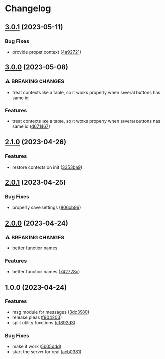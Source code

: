 # Changelog

## [3.0.1](https://github.com/danielo515/StreamDeckButton.spoon/compare/v3.0.0...v3.0.1) (2023-05-11)


### Bug Fixes

* provide proper context ([4a92721](https://github.com/danielo515/StreamDeckButton.spoon/commit/4a92721acc93e5e54e0595ca475acd91c2efe3e7))

## [3.0.0](https://github.com/danielo515/StreamDeckButton.spoon/compare/v2.1.0...v3.0.0) (2023-05-08)


### ⚠ BREAKING CHANGES

* treat contexts like a table, so it works properly when several buttons has same id

### Features

* treat contexts like a table, so it works properly when several buttons has same id ([d671467](https://github.com/danielo515/StreamDeckButton.spoon/commit/d671467bc1a4de2d1b9dfbd3d9a7072c475e9c1d))

## [2.1.0](https://github.com/danielo515/StreamDeckButton.spoon/compare/v2.0.1...v2.1.0) (2023-04-26)


### Features

* restore contexts on init ([3353ba9](https://github.com/danielo515/StreamDeckButton.spoon/commit/3353ba99d4b556f88e93855e44d3cc21ccca1faa))

## [2.0.1](https://github.com/danielo515/StreamDeckButton.spoon/compare/v2.0.0...v2.0.1) (2023-04-25)


### Bug Fixes

* properly save settings ([806cb96](https://github.com/danielo515/StreamDeckButton.spoon/commit/806cb96787face99cade2bf9e9853ffaf8dbd123))

## [2.0.0](https://github.com/danielo515/StreamDeckButton.spoon/compare/v1.0.0...v2.0.0) (2023-04-24)


### ⚠ BREAKING CHANGES

* better function names

### Features

* better function names ([742728c](https://github.com/danielo515/StreamDeckButton.spoon/commit/742728c9cf83989925e95fd696c6d906763a2114))

## 1.0.0 (2023-04-24)


### Features

* msg module for messages ([3dc3980](https://github.com/danielo515/StreamDeckButton.spoon/commit/3dc39804abc720d99039e712fc08f472755b8c17))
* release pleas ([f904203](https://github.com/danielo515/StreamDeckButton.spoon/commit/f904203fcccde3d8b2641b7281be7feb47619f14))
* split utility functions ([cf892d3](https://github.com/danielo515/StreamDeckButton.spoon/commit/cf892d33ecbfebf84c536934c493f974b69568dd))


### Bug Fixes

* make it work ([5b05ddd](https://github.com/danielo515/StreamDeckButton.spoon/commit/5b05ddd0da24741a0ccbd092533431708a59f8a8))
* start the server for real ([acb0381](https://github.com/danielo515/StreamDeckButton.spoon/commit/acb0381d475cb18d732b8754dd96b6314436fe4b))

